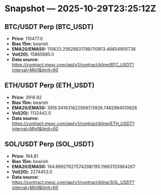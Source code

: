 # Snapshot — 2025-10-29T23:25:12Z

## BTC/USDT Perp (BTC_USDT)
- **Price:** 110477.0
- **Bias 15m:** bearish
- **EMA20/EMA50:** 110633.25628831788/110813.46654905738
- **Vol(20):** 15885685.0
- **Data source:** https://contract.mexc.com/api/v1/contract/kline/BTC_USDT?interval=Min1&limit=60

## ETH/USDT Perp (ETH_USDT)
- **Price:** 3916.92
- **Bias 15m:** bearish
- **EMA20/EMA50:** 3918.9416316225697/3926.7462984510826
- **Vol(20):** 1132442.0
- **Data source:** https://contract.mexc.com/api/v1/contract/kline/ETH_USDT?interval=Min1&limit=60

## SOL/USDT Perp (SOL_USDT)
- **Price:** 194.81
- **Bias 15m:** bearish
- **EMA20/EMA50:** 194.89927627574298/195.11663153964267
- **Vol(20):** 2274453.0
- **Data source:** https://contract.mexc.com/api/v1/contract/kline/SOL_USDT?interval=Min1&limit=60
